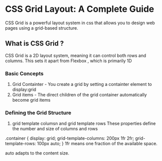 # CSS Grid Layout: A Complete Guide 
CSS Grid is a powerful layout system in css that allows you to design web pages using a grid-based structure. 

## What is CSS Grid ?
CSS Grid is a 2D layout system, meaning it can control both rows and columns. 
This sets it apart from Flexbox , which is primarily 1D

### Basic Concepts
1. Grid Containter - You create a grid by setting a containter element to display:grid
2. Grid items - The direct children of the grid container automatically become grid items
<!-- <div class="container">
  <div>Item 1</div>
  <div>Item 2</div>
  <div>Item 3</div>
</div> -->

### Defining the Grid Structure
1. grid template columsn and grid template rows
  These properties define the number and size of columns and rows

.container {
  display: grid;
  grid-template-columns: 200px 1fr 2fr;
  grid-template-rows: 100px auto;
}
 1fr means one fraction of the available space.

 auto adapts to the content size.